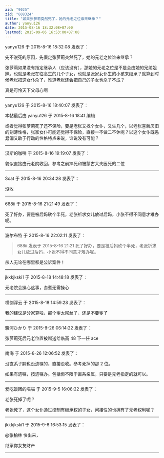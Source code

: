 ```yaml
---
aid: "9025"
zid: "608324"
title: "如果张萝莉突然死了，她的元老之位谁来继承？"
author: yanyu126
date: 2015-08-16 18:32:08+07:00
lastmod: 2015-09-06 16:53:00+07:00
---
```


yanyu126 于 2015-8-16 18:32:08 发表了：

先不说死的原因，先假定张萝莉突然死了，她的元老之位谁来继承？

张萝莉如果没有指定继承人（应该没有），那她的元老之位是不是会由她的兄弟姐妹。也就是老张在临高生的几个子女，也就是张家女仆生的小孩来继承？就算到时候老张把这女仆杀了，难道老张还会把自己的子女也杀了不成？

真是可怜天下父母心啊

---

yanyu126 于 2015-8-16 18:40:07 发表了：

本帖最后由 yanyu126 于 2015-8-16 18:41 编辑

或者觉得张萝莉死了还不保险，要是老张又找个女仆，又生几个，以老张喜新厌旧的刻薄性格，张家女仆可能还觉得不保险，直接一不做二不休呢？以这个女仆既愚蠢偏又敢于行动的性格特点来说，谁说没有可能？

---

汉斯的咖啡 于 2015-8-16 19:19:07 发表了：

貌似直接由元老院收回，参考之前摔死和被蒙古大夫医死的二位

---

Scat 于 2015-8-16 20:34:28 发表了：

没收

---

688ii 于 2015-8-16 21:21:49 发表了：

死了好办，要是被后妈砍个半死，老张祈求女儿放过后妈，小张不得不同意才难办呢。

---

波尔布特 于 2015-8-16 22:02:11 发表了：

> 688ii 发表于 2015-8-16 21:21 死了好办，要是被后妈砍个半死，老张祈求女儿放过后妈，小张不得不同意才难办呢。

杀人无论在哪里都是公诉案件！

---

jkkkjkski1 于 2015-8-18 14:48:18 发表了：

元老院会操心这事，卤煮无需操心

---

横剑浮云 于 2015-8-18 14:59:28 发表了：

我的建议是分家算啦，那个爹太屌丝了，还是不要爹了

---

駿河ひかり 于 2015-8-26 06:14:22 发表了：

张萝莉死后元老位置被赠送给临高 48 下一任 ace

---

南海 于 2015-8-26 12:06:52 发表了：

没直系子嗣也没遗嘱的，直接没收。参考死掉的那 2 位。

如果有遗嘱，按遗嘱办。包括但不限于直系亲属，只要是元老指定的就可以。

---

爱吃饭团的喵喵 于 2015-9-5 16:06:32 发表了：

老张死掉了呢？

老张死了，这个女仆通过控制有继承权的子女，间接性的也拥有了元老权利呢？

---

jkkkjkski1 于 2015-9-6 16:53:15 发表了：

@张柏林 快出来，

继承你女友财产

---

